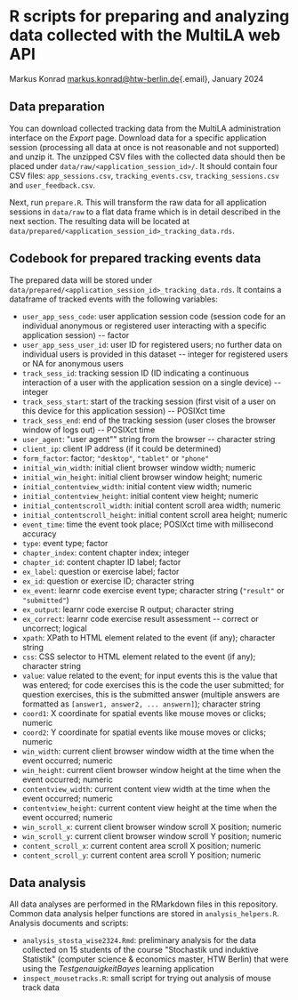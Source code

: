 # R scripts for preparing and analyzing data collected with the MultiLA web API

Markus Konrad [markus.konrad\@htw-berlin.de](mailto:markus.konrad@htw-berlin.de){.email}, January 2024

## Data preparation

You can download collected tracking data from the MultiLA administration interface on the *Export* page. Download data for a specific application session (processing all data at once is not reasonable and not supported) and unzip it. The unzipped CSV files with the collected data should then be placed under `data/raw/<application_session_id>/`. It should contain four CSV files: `app_sessions.csv`, `tracking_events.csv`, `tracking_sessions.csv` and `user_feedback.csv`.

Next, run `prepare.R`. This will transform the raw data for all application sessions in `data/raw` to a flat data frame which is in detail described in the next section. The resulting data will be located at `data/prepared/<application_session_id>_tracking_data.rds`.

## Codebook for prepared tracking events data

The prepared data will be stored under `data/prepared/<application_session_id>_tracking_data.rds`. It contains a dataframe of tracked events with the following variables:

-   `user_app_sess_code`: user application session code (session code for an individual anonymous or registered user interacting with a specific application session) -- factor
-   `user_app_sess_user_id`: user ID for registered users; no further data on individual users is provided in this dataset -- integer for registered users or NA for anonymous users
-   `track_sess_id`: tracking session ID (ID indicating a continuous interaction of a user with the application session on a single device) -- integer
-   `track_sess_start`: start of the tracking session (first visit of a user on this device for this application session) -- POSIXct time
-   `track_sess_end`: end of the tracking session (user closes the browser window of logs out) -- POSIXct time
-   `user_agent`: "user agent"" string from the browser -- character string
-   `client_ip`: client IP address (if it could be determined)
-   `form_factor`: factor; `"desktop"`, `"tablet"` or `"phone"`
-   `initial_win_width`: initial client browser window width; numeric
-   `initial_win_height`: initial client browser window height; numeric
-   `initial_contentview_width`: initial content view width; numeric
-   `initial_contentview_height`: initial content view height; numeric
-   `initial_contentscroll_width`: initial content scroll area width; numeric
-   `initial_contentscroll_height`: initial content scroll area height; numeric
-   `event_time`: time the event took place; POSIXct time with millisecond accuracy
-   `type`: event type; factor
-   `chapter_index`: content chapter index; integer
-   `chapter_id`: content chapter ID label; factor
-   `ex_label`: question or exercise label; factor
-   `ex_id`: question or exercise ID; character string
-   `ex_event`: learnr code exercise event type; character string (`"result"` or `"submitted"`)
-   `ex_output`: learnr code exercise R output; character string
-   `ex_correct`: learnr code exercise result assessment -- correct or uncorrect; logical
-   `xpath`: XPath to HTML element related to the event (if any); character string
-   `css`: CSS selector to HTML element related to the event (if any); character string
-   `value`: value related to the event; for input events this is the value that was entered; for code exercises this is the code the user submitted; for question exercises, this is the submitted answer (multiple answers are formatted as `[answer1, answer2, ... answern]`); character string
-   `coord1`: X coordinate for spatial events like mouse moves or clicks; numeric
-   `coord2`: Y coordinate for spatial events like mouse moves or clicks; numeric
-   `win_width`: current client browser window width at the time when the event occurred; numeric
-   `win_height`: current client browser window height at the time when the event occurred; numeric
-   `contentview_width`: current content view width at the time when the event occurred; numeric
-   `contentview_height`: current content view height at the time when the event occurred; numeric
-   `win_scroll_x`: current client browser window scroll X position; numeric
-   `win_scroll_y`: current client browser window scroll Y position; numeric
-   `content_scroll_x`: current content area scroll X position; numeric
-   `content_scroll_y`: current content area scroll Y position; numeric

## Data analysis

All data analyses are performed in the RMarkdown files in this repository. Common data analysis helper functions are stored in `analysis_helpers.R`. Analysis documents and scripts:

-   `analysis_stosta_wise2324.Rmd`: preliminary analysis for the data collected on 15 students of the course "Stochastik und induktive Statistik" (computer science & economics master, HTW Berlin) that were using the *TestgenauigkeitBayes* learning application
-   `inspect_mousetracks.R`: small script for trying out analysis of mouse track data
